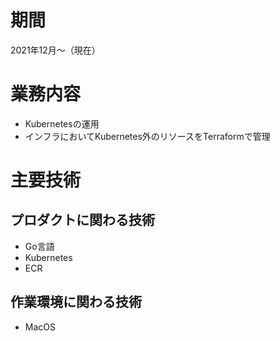 # 期間
2021年12月～（現在）

# 業務内容
- Kubernetesの運用
- インフラにおいてKubernetes外のリソースをTerraformで管理

# 主要技術

## プロダクトに関わる技術
- Go言語
- Kubernetes
- ECR

## 作業環境に関わる技術
- MacOS
